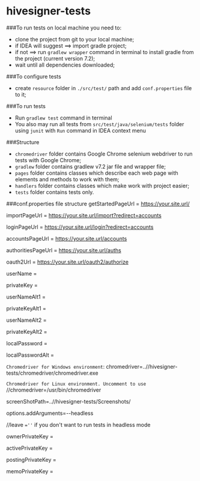 # hivesigner-tests

###To run tests on local machine you need to:
* clone the project from git to your local machine;
* if IDEA will suggest ==> import gradle project;
* if not ==> run `gradlew wrapper` command in terminal to install gradle from the project (current version 7.2);
* wait until all dependencies downloaded;

###To configure tests
* create `resource` folder in `./src/test/` path and add `conf.properties` file to it;

###To run tests
* Run `gradlew test` command in terminal
* You also may run all tests from `src/test/java/selenium/tests` folder using `junit` with `Run` command in IDEA context menu

###Structure
* `chromedriver` folder contains Google Chrome selenium webdriver to run tests with Google Chrome;
* `gradlew` folder contains gradlew v7.2 jar file and wrapper file;
* `pages` folder contains classes which describe each web page with elements and methods to work with them;
* `handlers` folder contains classes which make work with project easier;
* `tests` folder contains tests only.

###conf.properties file structure
getStartedPageUrl = https://your.site.url/

importPageUrl = https://your.site.url/import?redirect=accounts

loginPageUrl = https://your.site.url/login?redirect=accounts

accountsPageUrl = https://your.site.url/accounts

authoritiesPageUrl = https://your.site.url/auths

oauth2Url = https://your.site.url/oauth2/authorize

userName = 

privateKey = 

userNameAlt1 = 

privateKeyAlt1 = 

userNameAlt2 = 

privateKeyAlt2 = 

localPassword = 

localPasswordAlt =

`Chromedriver for Windows environment`:
chromedriver=..//hivesigner-tests/chromedriver/chromedriver.exe

`Chromedriver for Linux environment. Uncomment to use`
//chromedriver=/usr/bin/chromedriver

screenShotPath=..//hivesigner-tests/Screenshots/

options.addArguments=--headless

//leave `=''` if you don't want to run tests in headless mode

ownerPrivateKey = 

activePrivateKey = 

postingPrivateKey = 

memoPrivateKey = 